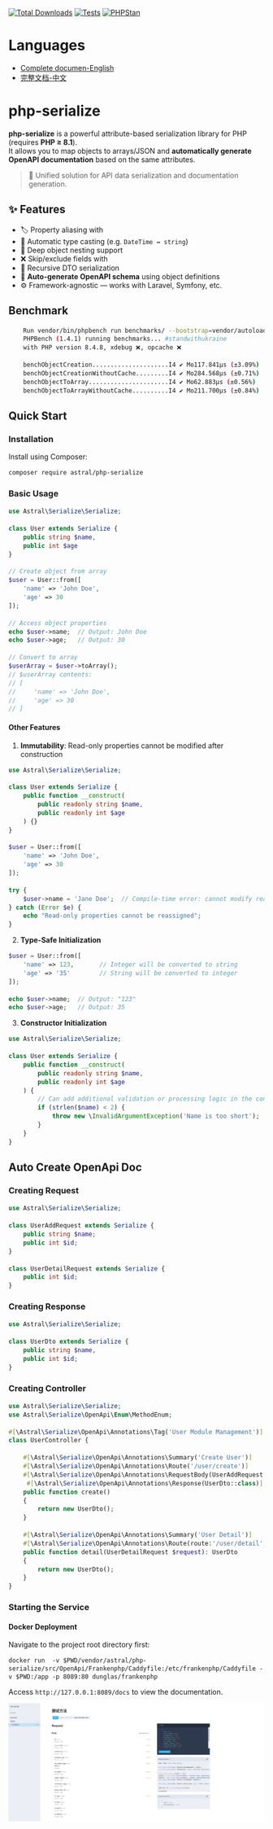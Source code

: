 [![Total Downloads](https://img.shields.io/packagist/dt/astral/php-serialize.svg?style=flat-square)](https://packagist.org/packages/astral/php-serialize)
[![Tests](https://github.com/astral-data/php-serialize/actions/workflows/test.yml/badge.svg)](https://github.com/astral-data/php-serialize/actions/workflows/test.yml)
[![PHPStan](https://github.com/astral-data/php-serialize/actions/workflows/phpstan.yml/badge.svg)](https://github.com/astral-data/php-serialize/actions/workflows/phpstan.yml)

# Languages

- [Complete documen-English](https://astrals-organization.gitbook.io/php-serialize/php-serialize-en)
- [完整文档-中文](https://astrals-organization.gitbook.io/php-serialize)

# php-serialize

**php-serialize** is a powerful attribute-based serialization library for PHP (requires **PHP ≥ 8.1**).  
It allows you to map objects to arrays/JSON and **automatically generate OpenAPI documentation** based on the same attributes.

> 🚀 Unified solution for API data serialization and documentation generation.

## ✨ Features

- 🏷️ Property aliasing with
- 🔄 Automatic type casting (e.g. `DateTime ↔ string`)
- 🔁 Deep object nesting support
- ❌ Skip/exclude fields with
- 🧩 Recursive DTO serialization
- 🧬 **Auto-generate OpenAPI schema** using object definitions
- ⚙️ Framework-agnostic — works with Laravel, Symfony, etc.

## Benchmark

```bash
    Run vendor/bin/phpbench run benchmarks/ --bootstrap=vendor/autoload.php
    PHPBench (1.4.1) running benchmarks... #standwithukraine
    with PHP version 8.4.8, xdebug ❌, opcache ❌

    benchObjectCreation.....................I4 ✔ Mo117.841μs (±3.09%)
    benchObjectCreationWithoutCache.........I4 ✔ Mo284.568μs (±0.71%)
    benchObjectToArray......................I4 ✔ Mo62.883μs (±0.56%)
    benchObjectToArrayWithoutCache..........I4 ✔ Mo211.700μs (±0.84%)
```

## Quick Start

### Installation

Install using Composer:

```bash
composer require astral/php-serialize
```

### Basic Usage

```php
use Astral\Serialize\Serialize;

class User extends Serialize {
    public string $name,
    public int $age
}

// Create object from array
$user = User::from([
    'name' => 'John Doe',
    'age' => 30
]);

// Access object properties
echo $user->name;  // Output: John Doe
echo $user->age;   // Output: 30

// Convert to array
$userArray = $user->toArray();
// $userArray contents:
// [
//     'name' => 'John Doe',
//     'age' => 30
// ]
```

#### Other Features

1. **Immutability**: Read-only properties cannot be modified after construction

```php
use Astral\Serialize\Serialize;

class User extends Serialize {
    public function __construct(
        public readonly string $name,
        public readonly int $age
    ) {}
}

$user = User::from([
    'name' => 'John Doe',
    'age' => 30
]);

try {
    $user->name = 'Jane Doe';  // Compile-time error: cannot modify read-only property
} catch (Error $e) {
    echo "Read-only properties cannot be reassigned";
}
```

2. **Type-Safe Initialization**

```php
$user = User::from([
    'name' => 123,       // Integer will be converted to string
    'age' => '35'        // String will be converted to integer
]);

echo $user->name;  // Output: "123"
echo $user->age;   // Output: 35
```

3. **Constructor Initialization**

```php
use Astral\Serialize\Serialize;

class User extends Serialize {
    public function __construct(
        public readonly string $name,
        public readonly int $age
    ) {
        // Can add additional validation or processing logic in the constructor
        if (strlen($name) < 2) {
            throw new \InvalidArgumentException('Name is too short');
        }
    }
}
```

## Auto Create OpenApi Doc

### Creating Request

```php
use Astral\Serialize\Serialize;

class UserAddRequest extends Serialize {
    public string $name;
    public int $id;
}

class UserDetailRequest extends Serialize {
    public int $id;
}
```

### Creating Response
```php
use Astral\Serialize\Serialize;

class UserDto extends Serialize {
    public string $name,
    public int $id;
}
```

### Creating Controller
```php
use Astral\Serialize\Serialize;
use Astral\Serialize\OpenApi\Enum\MethodEnum;

#[\Astral\Serialize\OpenApi\Annotations\Tag('User Module Management')]
class UserController {

    #[\Astral\Serialize\OpenApi\Annotations\Summary('Create User')]
    #[\Astral\Serialize\OpenApi\Annotations\Route('/user/create')]
    #[\Astral\Serialize\OpenApi\Annotations\RequestBody(UserAddRequest::class)]
     #[\Astral\Serialize\OpenApi\Annotations\Response(UserDto::class)]
    public function create() 
    {
        return new UserDto(); 
    }
    
    #[\Astral\Serialize\OpenApi\Annotations\Summary('User Detail')]
    #[\Astral\Serialize\OpenApi\Annotations\Route(route:'/user/detail', method: MethodEnum::GET)]
    public function detail(UserDetailRequest $request): UserDto  
    {
        return new UserDto();
    }
}
```
### Starting the Service

#### Docker Deployment

Navigate to the project root directory first:

```shell
docker run  -v $PWD/vendor/astral/php-serialize/src/OpenApi/Frankenphp/Caddyfile:/etc/frankenphp/Caddyfile -v $PWD:/app -p 8089:80 dunglas/frankenphp
```
Access `http://127.0.0.1:8089/docs` to view the documentation.

![UI-IMG](./docs/en/openapi/ui.png)
